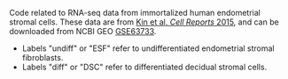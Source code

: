 Code related to RNA-seq data from immortalized human endometrial stromal cells. These data are from [Kin et al, *Cell Reports* 2015](https://doi.org/10.1016/j.celrep.2015.01.062), and can be downloaded from NCBI GEO [GSE63733](https://www.ncbi.nlm.nih.gov/geo/query/acc.cgi?acc=GSE63733).

- Labels "undiff" or "ESF" refer to undifferentiated endometrial stromal fibroblasts.
- Labels "diff" or "DSC" refer to differentiated decidual stromal cells. 
